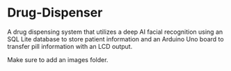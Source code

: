 # Drug-Dispenser
A drug dispensing system that utilizes a deep AI facial recognition using an SQL Lite database to store patient information and an Arduino Uno board to transfer pill information with an LCD output.

Make sure to add an images folder.
